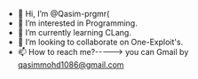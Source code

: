 - 👋 Hi, I’m @Qasim-prgmr(
- 👀 I’m interested in Programming.
- 🌱 I’m currently learning CLang.
- 💞️ I’m looking to collaborate on One-Exploit's.
- 📫 How to reach me?-----> you can Gmail by qasimmohd1086@gmail.com 

<!---
Qasim-prgmr/Qasim-prgmr is a ✨ special ✨ repository because its `README.md` (this file) appears on your GitHub profile.
You can click the Preview link to take a look at your changes.
--->
